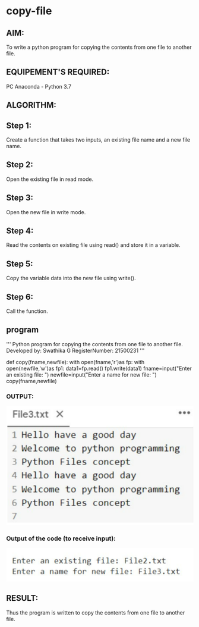# copy-file
## AIM:
To write a python program for copying the contents from one file to another file.
## EQUIPEMENT'S REQUIRED: 
PC
Anaconda - Python 3.7
## ALGORITHM: 
## Step 1:
Create a function that takes two inputs, an existing file name and a new file name.

## Step 2:
Open the existing file in read mode.

## Step 3:
Open the new file in write mode.

## Step 4:
Read the contents on existing file using read() and store it in a variable.

## Step 5:
Copy the variable data into the new file using write().

## Step 6:
Call the function.

## program
'''
Python program for copying the contents from one file to another file.
Developed by: Swathika G
RegisterNumber: 21500231
'''

def copy(fname,newfile):
  with open(fname,'r')as fp:
    with open(newfile,'w')as fp1:
      data1=fp.read()
      fp1.write(data1)
fname=input("Enter an existing file: ")
newfile=input("Enter a name for new file: ")
copy(fname,newfile)

### OUTPUT:

![output](./py2.1.png)
### Output of the code (to receive input):
![output](./py2.2.png)

## RESULT:
Thus the program is written to copy the contents from one file to another file.